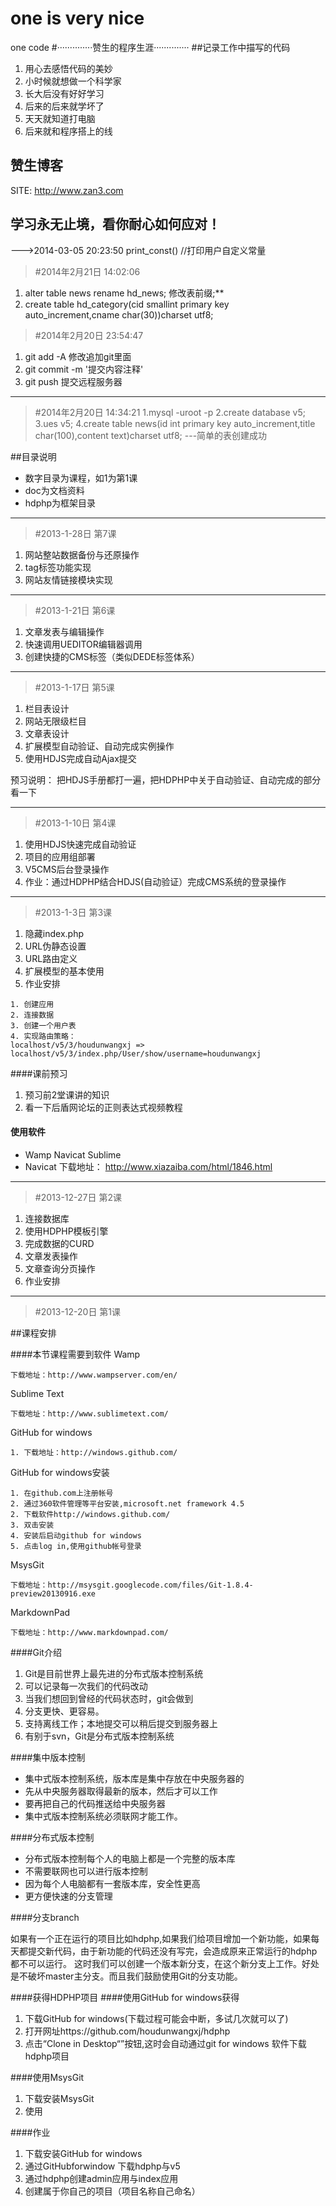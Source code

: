 one is very nice
===

one code
#··············赞生的程序生涯··············
##记录工作中描写的代码
1. 用心去感悟代码的美妙
3. 小时候就想做一个科学家
4. 长大后没有好好学习
5. 后来的后来就学坏了
6. 天天就知道打电脑
7. 后来就和程序搭上的线
 
## 赞生博客
SITE: http://www.zan3.com

学习永无止境，看你耐心如何应对！
---
--->2014-03-05 20:23:50
print_const() //打印用户自定义常量
 
>#2014年2月21日 14:02:06
1. alter table news rename hd_news; 修改表前缀;**
1. create table hd_category(cid smallint primary key auto_increment,cname char(30))charset utf8;


>#2014年2月20日 23:54:47
1. git add -A  修改追加git里面
2. git commit -m '提交内容注释'
3. git push 提交远程服务器

---
>#2014年2月20日 14:34:21
1.mysql -uroot -p
2.create database v5;
3.ues v5;
4.create table news(id int primary key auto_increment,title char(100),content text)charset utf8;
---简单的表创建成功

##目录说明
- 数字目录为课程，如1为第1课
- doc为文档资料
- hdphp为框架目录

---
>#2013-1-28日 第7课
1. 网站整站数据备份与还原操作
2. tag标签功能实现
3. 网站友情链接模块实现
 
---
>#2013-1-21日 第6课
1. 文章发表与编辑操作
2. 快速调用UEDITOR编辑器调用
3. 创建快捷的CMS标签（类似DEDE标签体系）

------
>#2013-1-17日 第5课
1. 栏目表设计
2. 网站无限级栏目
3. 文章表设计 
4. 扩展模型自动验证、自动完成实例操作
5. 使用HDJS完成自动Ajax提交

预习说明：
把HDJS手册都打一遍，把HDPHP中关于自动验证、自动完成的部分看一下

------

>#2013-1-10日 第4课
1. 使用HDJS快速完成自动验证
2. 项目的应用组部署
3. V5CMS后台登录操作
4. 作业：通过HDPHP结合HDJS(自动验证）完成CMS系统的登录操作

------
> #2013-1-3日 第3课
1. 隐藏index.php
2. URL伪静态设置
3. URL路由定义
4. 扩展模型的基本使用
5. 作业安排
```
1. 创建应用
2. 连接数据
3. 创建一个用户表
4. 实现路由策略：
localhost/v5/3/houdunwangxj => localhost/v5/3/index.php/User/show/username=houdunwangxj
```

####课前预习
1. 预习前2堂课讲的知识
2. 看一下后盾网论坛的正则表达式视频教程

#### 使用软件
- Wamp Navicat Sublime
- Navicat 下载地址： http://www.xiazaiba.com/html/1846.html

----
> #2013-12-27日 第2课
 
1. 连接数据库
2. 使用HDPHP模板引擎
3. 完成数据的CURD
4. 文章发表操作
5. 文章查询分页操作
6. 作业安排

------
> #2013-12-20日 第1课

##课程安排



####本节课程需要到软件
Wamp

```
下载地址：http://www.wampserver.com/en/
```

Sublime Text

```
下载地址：http://www.sublimetext.com/
```

GitHub for windows


```
1. 下载地址：http://windows.github.com/
```

GitHub for windows安装

```
1. 在github.com上注册帐号
2. 通过360软件管理等平台安装,microsoft.net framework 4.5
2. 下载软件http://windows.github.com/
3. 双击安装
4. 安装后启动github for windows
5. 点击log in,使用github帐号登录
```
MsysGit


```
下载地址：http://msysgit.googlecode.com/files/Git-1.8.4-preview20130916.exe
```

MarkdownPad

```
下载地址：http://www.markdownpad.com/
```
####Git介绍
1. Git是目前世界上最先进的分布式版本控制系统
2. 可以记录每一次我们的代码改动
3. 当我们想回到曾经的代码状态时，git会做到
4. 分支更快、更容易。
5. 支持离线工作；本地提交可以稍后提交到服务器上
6. 有别于svn，Git是分布式版本控制系统


####集中版本控制
* 集中式版本控制系统，版本库是集中存放在中央服务器的
* 先从中央服务器取得最新的版本，然后才可以工作
* 要再把自己的代码推送给中央服务器
* 集中式版本控制系统必须联网才能工作。

####分布式版本控制
* 分布式版本控制每个人的电脑上都是一个完整的版本库
* 不需要联网也可以进行版本控制
* 因为每个人电脑都有一套版本库，安全性更高
* 更方便快速的分支管理
 
####分支branch


如果有一个正在运行的项目比如hdphp,如果我们给项目增加一个新功能，如果每天都提交新代码，由于新功能的代码还没有写完，会造成原来正常运行的hdphp都不可以运行。
这时我们可以创建一个版本新分支，在这个新分支上工作。好处是不破坏master主分支。而且我们鼓励使用Git的分支功能。


####获得HDPHP项目
####使用GitHub for windows获得
1. 下载GitHub for windows(下载过程可能会中断，多试几次就可以了)
2. 打开网址https://github.com/houdunwangxj/hdphp
3. 点击“Clone in Desktop“”按钮,这时会自动通过git for windows 软件下载hdphp项目

####使用MsysGit
1. 下载安装MsysGit
2. 使用

####作业
1. 下载安装GitHub for windows
2. 通过GitHubforwindow 下载hdphp与v5
3. 通过hdphp创建admin应用与index应用
4. 创建属于你自己的项目（项目名称自己命名）

